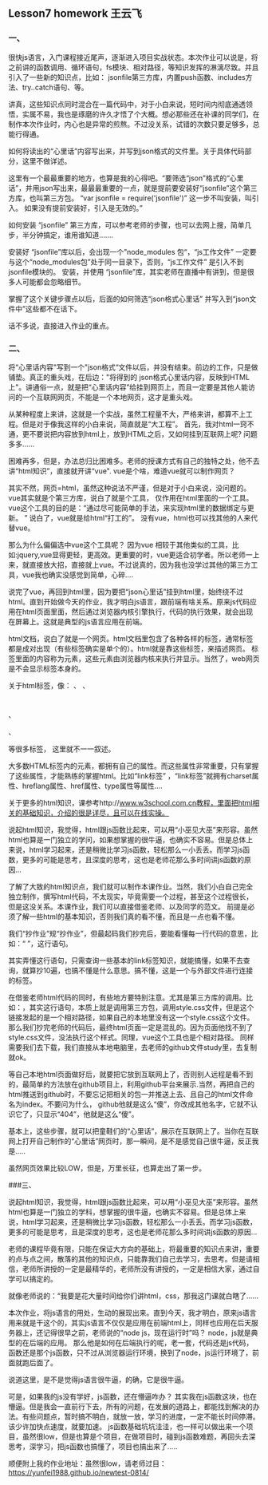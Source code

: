 ## Lesson7 homework  王云飞

### 一、

很快js语言，入门课程接近尾声，逐渐进入项目实战状态。本次作业可以说是，将之前讲的函数调用、循环语句，fs模块、相对路径，等知识发挥的淋漓尽致。并且引入了一些新的知识点，比如： jsonfile第三方库，内置push函数、includes方法、try..catch语句、等。

讲真，这些知识点同时混合在一篇代码中，对于小白来说，短时间内彻底通透领悟，实属不易，我也是琢磨的许久才悟了个大概。想必那些还在补课的同学们，在制作本次作业时，内心也是异常的煎熬。不过没关系，试错的次数只要足够多，总能行得通。

如何将读出的“心里话”内容写出来，并写到json格式的文件里。关于具体代码部分，这里不做详述。

这里有一个最最重要的地方，也算是我的心得吧。“要筛选“json”格式的“心里话”，并用json写出来，最最最重要的一点，就是提前要安装好“jsonfile”这个第三方库，也叫第三方包。  “var jsonfile = require('jsonfile')”  这一步不叫安装，叫引入。 如果没有提前安装好，引入是无效的。”

如何安装 “jsonfile” 第三方库，可以参考老师的步骤，也可以去网上搜，简单几步，半分钟搞定，谁用谁知道.......

安装好 “jsonfile”库以后，会出现一个”node_modules 包“，“js工作文件” 一定要与这个“node_modules包”处于同一目录下，否则，“js工作文件” 是引入不到 jsonfile模块的。 安装，并使用 “jsonfile”库，其实老师在直播中有讲到，但是很多人可能都会忽略细节。

掌握了这个关键步骤点以后，后面的如何筛选“json格式心里话” 并写入到“json文件中”这些都不在话下。

话不多说，直接进入作业的重点。

### 二、

将“心里话内容"写到一个"json格式“文件以后，并没有结束。前边的工作，只是做铺垫。真正的重头戏，在后边："将得到的 json格式心里话内容，反映到HTML上"。讲通俗一点，就是把“心里话内容”给挂到网页上，而且一定要是其他人能访问的一个互联网网页，不能是一个本地网页，这才是重头戏。

从某种程度上来讲，这就是一个实战，虽然工程量不大，严格来讲，都算不上工程。但是对于像我这样的小白来说，简直就是“大工程”。 首先，我对html一窍不通，更不要说把内容放到html上，放到HTML之后，又如何挂到互联网上呢? 问题多多......

困难再多，但是，办法总归比困难多。老师的授课方式有自己的独特之处，他不去讲“html知识”，直接就开讲“vue". vue是个啥，难道vue就可以制作网页？ 

其实不然，网页=html，虽然这种说法不严谨，但是对于小白来说，没问题的。 vue其实就是个第三方库，说白了就是个工具， 仅作用在html里面的一个工具。vue这个工具的目的是：“通过尽可能简单的手法，来实现html里的数据绑定与更新。 ” 说白了，vue就是给html“打工的”。 没有vue，html也可以找其他的人来代替vue。

那么为什么偏偏选中vue这个工具呢？ 因为vue 相较于其他类似的工具，比如:jquery,vue显得更轻，更高效。更重要的时，vue更适合初学者。所以老师一上来，就直接放大招，直接就上vue。不过说真的，因为我也没学过其他的第三方工具，vue我也确实没感觉到简单，心碎....

说完了vue，再回到html里，因为要把“json心里话”挂到html里，始终绕不过html。直到开始做今天的作业，我才明白js语言，跟前端有啥关系。原来js代码应用在html页面里面，然后通过浏览器内核引擎执行，代码的执行效果，就会出现在屏幕上。这就是典型的js语言应用在前端。

html文档，说白了就是一个网页。html文档里包含了各种各样的标签，通常标签都是成对出现（有些标签确实是单个的）。html就是靠这些标签，来描述网页。 标签里面的内容称为元素，这些元素由浏览器内核来执行并显示。当然了，web网页是不会显示标签本身的。 

关于html标签，像：<html>  </html> 、<body>  </body>、 <h1> </h1>、<p> 、</p> 等很多标签， 这里就不一一叙述。

大多数HTML标签内的元素，都拥有自己的属性。而这些属性非常重要，只有掌握了这些属性，才能熟练的掌握html。比如“link标签” ，“link标签”就拥有charset属性、hreflang属性、href属性、type属性等属性....

关于更多的html知识，课参考http://www.w3school.com.cn教程，里面把html相关的基础知识，介绍的很是详尽，且可以在线实操。

说起html知识，我觉得，html跟js函数比起来，可以用“小巫见大巫”来形容。虽然html也算是一门独立的学问，如果想掌握的很牛逼，也确实不容易。但是总体上来说，html学习起来，还是稍微比学习js函数，轻松那么一小丢丢。而学习js函数，更多的可能是思考，且深度的思考，这也是老师花那么多时间讲js函数的原因...

了解了大致的html知识点，我们就可以制作本课作业。当然，我们小白自己完全独立制作，撰写html代码，不太现实，毕竟需要一个过程，甚至这个过程很长，但是这没关系。本课作业，我们可以直接借鉴老师、以及同学的范文。 前提是必须了解一些html的基本知识，否则我们真的看不懂，而且是一点也看不懂。

我们“抄作业”规“抄作业”，但最起码我们抄完后，要能看懂每一行代码的意思，比如：“ <link rel="stylesheet"  href="./style.css">”，这行语句。

其实弄懂这行语句，只需查询一些基本的link标签知识，就能搞懂，如果不去查询，就算抄10遍，也搞不懂是什么意思。搞不懂，这是一个与外部文件进行连接的标签。

在借鉴老师html代码的同时，有些地方要特别注意。尤其是第三方库的调用。比如：<link rel="stylesheet" href="./public/style.css">，其实这行语句，本质上就是调用第三方包，调用style.css文件，但是这个链接发起的是一个相对路径，如果自己的本地里没有这一个style.css这个文件。那么我们抄完老师的代码后，最终html页面一定是混乱的。因为页面他找不到了style.css文件，没法执行这个样式。同理，vue这个工具也是个相对路径。 同样需要我们去下载，我们直接从本地电脑里，去老师的github文件study里，去复制就ok。

等自己本地html页面做好后，就要把它放到互联网上了，否则别人远程是看不到的，最简单的方法放在github项目上，利用github平台来展示.当然，再把自己的html推送到github时，不要忘记把相关的包一并推送上去、且自己的html文件命名为index。不要问为什么， github他就是这么“傻”，你改成其他名字，它就不认识它了，只显示“404”，他就是这么“傻”。

基本上，这些步骤，就可以把童鞋们的“心里话”，展示在互联网上了。当你在互联网上打开自己制作的“心里话”网页时，那一瞬间，是不是感觉自己很牛逼，反正我是.....

虽然网页效果比较LOW，但是，万里长征，也算走出了第一步。

###三、

说起html知识，我觉得，html跟js函数比起来，可以用“小巫见大巫”来形容。虽然html也算是一门独立的学科，想掌握的很牛逼，也确实不容易。但是总体上来说，html学习起来，还是稍微比学习js函数，轻松那么一小丢丢。而学习js函数，更多的可能是思考，且是深度的思考，这也是老师花那么多时间讲js函数的原因...

老师的课程毕竟有限，只能在保证大方向的基础上，将最重要的知识点来讲，重要的点与点之间，散落的其他的知识点，只能靠我们自己去学习，去思考。但是请相信，老师所讲授的一定是最精华的，老师所没有讲授的，一定是相信大家，通过自学可以搞定的。

就像老师说的：“我要是花大量时间给你们讲html，css，那我这门课就白瞎了......

本次作业，将js语言的用处，生动的展现出来。直到今天，我才明白，原来js语言用来就是干这个的，其实js语言不仅仅是应用在前端html上，同样也应用在后天服务器上，还记得很早之前，老师说的“node js，现在运行时”吗？ node，js就是典型的在后端的应用。 那么他是如何在后端执行的呢，老一套，代码还是js代码，函数还是那个js函数，只不过从浏览器运行环境，换到了node，js运行环境了，前面就跑后面了。

说道这里，是不是觉得js语言很牛逼，的确，它是很牛逼。 

可是，如果我的js没有学好，js函数，还在懵逼咋办？ 其实我在js函数这块，也在懵逼。但是我会一直前行下去，所有的问题，在发展的道路上，都能找到解决的办法。有些问题点，暂时搞不明白，就放一放，学习的进度，一定不能长时间停滞。该少许加快点速度，就要加速。 js函数基础坑坑洼洼，也一样可以做出来一个项目，虽然很low，但是也算是个项目，在做项目时，碰到js函数难题，再回头去深思考，深学习，把js函数也搞懂了，项目也搞出来了.....

顺便附上我的作业地址：虽然很low，请老师过目：https://yunfei1988.github.io/newtest-0814/
